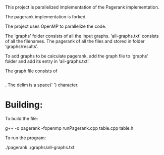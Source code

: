 This project is parallelized implementation of the Pagerank implementation.

The pagerank implementation is forked.

The project uses OpenMP to parallelize the code.

The 'graphs' folder consists of all the input graphs. 'all-graphs.txt' consists of all the filenames. The pagerank of all the files and stored in folder 'graphs/results'. 

To add graphs to be calculate pagerank, add the graph file to 'graphs' folder and add its entry in 'all-graphs.txt'.

The graph file consists of <pre><from><delim><to></pre>. The delim is a space(' ') character.

<h1>Building:</h1>
To build the file:

g++ -o pagerank -fopenmp runPagerank.cpp table.cpp table.h

To run the program:

./pagerank ./graphs/all-graphs.txt
